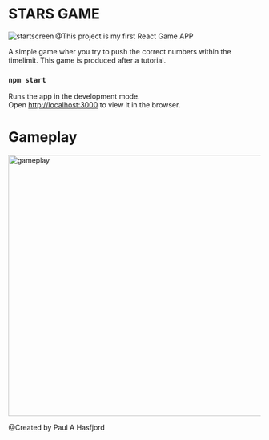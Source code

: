#                             STARS GAME 
@This project is my first React Game APP 
<img align="left" alt="startscreen" src="https://user-images.githubusercontent.com/9897451/77173553-f4685f00-6abf-11ea-91ec-541f41080bae.png">

A simple game wher you try to push the correct numbers within the timelimit.
This game is produced after a tutorial.

### `npm start`

Runs the app in the development mode.<br />
Open [http://localhost:3000](http://localhost:3000) to view it in the browser.

# Gameplay

<img width="521" alt="gameplay" src="https://user-images.githubusercontent.com/9897451/77173286-8f146e00-6abf-11ea-8623-6440c201a2c1.png">

@Created by Paul A Hasfjord
